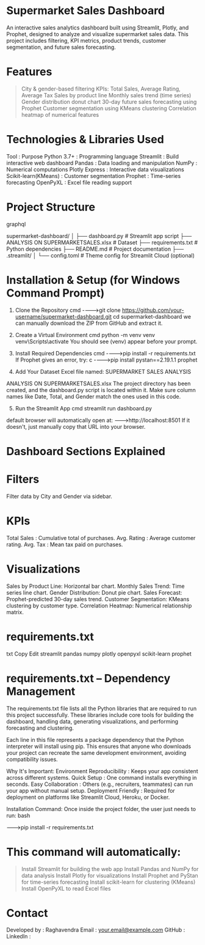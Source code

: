 # Supermarket Sales Dashboard
An interactive sales analytics dashboard built using Streamlit, Plotly, and Prophet, designed to analyze and visualize supermarket sales data. This project includes filtering, KPI metrics, product trends, customer segmentation, and future sales forecasting.


# Features
>City & gender-based filtering
>KPIs: Total Sales, Average Rating, Average Tax
>Sales by product line
>Monthly sales trend (time series)
>Gender distribution donut chart
>30-day future sales forecasting using Prophet
>Customer segmentation using KMeans clustering
>Correlation heatmap of numerical features


# Technologies & Libraries Used
Tool        	       : Purpose
Python 3.7+   	     : Programming language
Streamlit            : Build interactive web dashboard
Pandas	             : Data loading and manipulation
NumPy	               : Numerical computations
Plotly Express       : Interactive data visualizations
Scikit-learn(KMeans) : Customer segmentation
Prophet              : Time-series forecasting
OpenPyXL	           : Excel file reading support


# Project Structure
graphql

supermarket-dashboard/
│
├── dashboard.py                      # Streamlit app script
├── ANALYSIS ON SUPERMARKETSALES.xlsx  # Dataset
├── requirements.txt                 # Python dependencies
├── README.md                        # Project documentation
├── .streamlit/
│   └── config.toml                  # Theme config for Streamlit Cloud (optional)


# Installation & Setup (for Windows Command Prompt)
1. Clone the Repository 
cmd
---->git clone https://github.com/your-username/supermarket-dashboard.git
cd supermarket-dashboard
we can manually download the ZIP from GitHub and extract it.


2. Create a Virtual Environment 
cmd
python -m venv venv
venv\Scripts\activate
You should see (venv) appear before your prompt.


3. Install Required Dependencies
cmd
---->pip install -r requirements.txt
If Prophet gives an error, try:
c
---->pip install pystan==2.19.1.1 prophet


4. Add Your Dataset
Excel file named: SUPERMARKET SALES ANALYSIS

ANALYSIS ON SUPERMARKETSALES.xlsx
The project directory has been created, and the dashboard.py script is located within it.
Make sure column names like Date, Total, and Gender match the ones used in this code.



5. Run the Streamlit App
cmd
streamlit run dashboard.py

default browser will automatically open at:
--->http://localhost:8501
If it doesn't, just manually copy that URL into your browser.


# Dashboard Sections Explained
# Filters
Filter data by City and Gender via sidebar.

# KPIs
Total Sales  : Cumulative total of purchases.
Avg. Rating  : Average customer rating.
Avg. Tax     : Mean tax paid on purchases.

# Visualizations
Sales by Product Line: Horizontal bar chart.
Monthly Sales Trend: Time series line chart.
Gender Distribution: Donut pie chart.
Sales Forecast: Prophet-predicted 30-day sales trend.
Customer Segmentation: KMeans clustering by customer type.
Correlation Heatmap: Numerical relationship matrix.

# requirements.txt
txt
Copy
Edit
streamlit
pandas
numpy
plotly
openpyxl
scikit-learn
prophet

# requirements.txt – Dependency Management
The requirements.txt file lists all the Python libraries that are required to run this project successfully. These libraries include core tools for building the dashboard, handling data, generating visualizations, and performing forecasting and clustering.

Each line in this file represents a package dependency that the Python interpreter will install using pip. This ensures that anyone who downloads your project can recreate the same development environment, avoiding compatibility issues.

Why It's Important:
Environment Reproducibility : Keeps your app consistent across different systems.
Quick Setup                 : One command installs everything in seconds.
Easy Collaboration          : Others (e.g., recruiters, teammates) can run your app without manual setup.
Deployment Friendly         : Required for deployment on platforms like Streamlit Cloud, Heroku, or Docker.

Installation Command:
Once inside the project folder, the user just needs to run:
bash

--->pip install -r requirements.txt

# This command will automatically:
>Install Streamlit for building the web app
>Install Pandas and NumPy for data analysis
>Install Plotly for visualizations
>Install Prophet and PyStan for time-series forecasting
>Install scikit-learn for clustering (KMeans)
>Install OpenPyXL to read Excel files

# Contact
Developed by : Raghavendra
Email        : your.email@example.com
GitHub       :
LinkedIn     :



